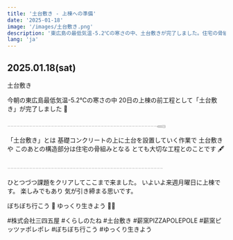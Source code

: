 ```yaml
---
title: '土台敷き - 上棟への準備'
date: '2025-01-18'
image: '/images/土台敷き.png'
description: '東広島の最低気温-5.2℃の寒さの中、土台敷きが完了しました。住宅の骨組みとなる大切な工程で、いよいよ来週月曜日の上棟に向けて準備が整いました。'
lang: 'ja'
---
```


## 2025.01.18(sat)

土台敷き

今朝の東広島最低気温-5.2℃の寒さの中
20日の上棟の前工程として「土台敷き」が完了しました 🔨

𓐄𓐄𓐄𓐄𓐄𓐄𓐄𓐄𓐄𓐄𓐄𓐄𓐄𓐄𓐄𓐄𓐄𓐄𓐄𓐄𓐄𓐄𓐄𓐄𓐄𓐄𓐄𓐄𓐄𓐄𓐄𓐄𓐄𓐄𓐄𓐄𓐄𓐄𓐄𓐄𓐄𓐄𓐄𓐄𓐄𓐄𓐄𓐄𓈄

「土台敷き」とは
基礎コンクリートの上に土台を設置していく作業で
土台敷きや このあとの構造部分は住宅の骨組みとなる
とても大切な工程とのことです 🖋️

𓐄𓐄𓐄𓐄𓐄𓐄𓐄𓐄𓐄𓐄𓐄𓐄𓐄𓐄𓐄𓐄𓐄𓐄𓐄𓐄𓐄𓐄𓐄𓐄𓐄𓐄𓐄𓐄𓐄𓐄𓐄𓐄𓐄𓐄𓐄𓐄𓐄𓐄𓐄𓐄𓐄𓐄𓐄𓐄𓐄𓐄𓐄𓐄𓐄𓐄

ひとつづつ課題をクリアしてここまで来ました。
いよいよ来週月曜日に上棟です。
楽しみでもあり 気が引き締まる思いです。

ぼちぼち行こう 👣
ゆっくり生きよう 🌿➿

#株式会社三四五屋 #くらしのたね #土台敷き #薪窯PIZZAPOLEPOLE #薪窯ピッツァポレポレ #ぼちぼち行こう #ゆっくり生きよう
